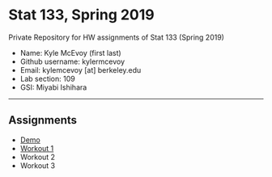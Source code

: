 # Stat 133, Spring 2019

Private Repository for HW assignments of Stat 133 (Spring 2019)

- Name: Kyle McEvoy (first last)
- Github username: kylermcevoy
- Email: kylemcevoy [at] berkeley.edu
- Lab section: 109
- GSI: Miyabi Ishihara

-----

## Assignments

- [Demo](demo)
- [Workout 1](workout1)
- Workout 2
- Workout 3


